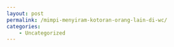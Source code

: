 ```yaml
---
layout: post
permalink: /mimpi-menyiram-kotoran-orang-lain-di-wc/
categories:
    - Uncategorized
---
```


